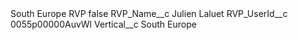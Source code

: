 <?xml version="1.0" encoding="UTF-8"?>
<CustomMetadata xmlns="http://soap.sforce.com/2006/04/metadata" xmlns:xsi="http://www.w3.org/2001/XMLSchema-instance" xmlns:xsd="http://www.w3.org/2001/XMLSchema">
    <label>South Europe RVP</label>
    <protected>false</protected>
    <values>
        <field>RVP_Name__c</field>
        <value xsi:type="xsd:string">Julien Laluet</value>
    </values>
    <values>
        <field>RVP_UserId__c</field>
        <value xsi:type="xsd:string">0055p00000AuvWl</value>
    </values>
    <values>
        <field>Vertical__c</field>
        <value xsi:type="xsd:string">South Europe</value>
    </values>
</CustomMetadata>
